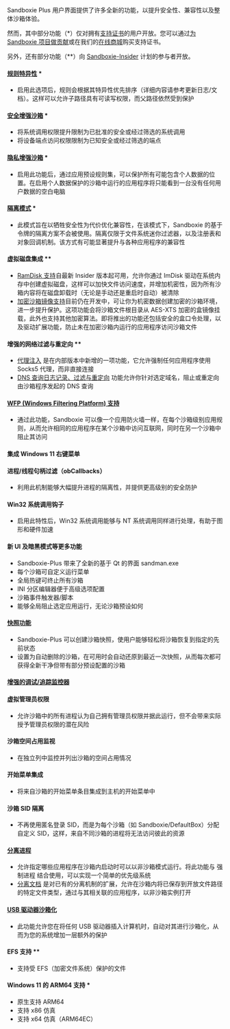 Sandboxie Plus 用户界面提供了许多全新的功能，以提升安全性、兼容性以及整体沙箱体验。

然而，其中部分功能（*）仅对拥有[支持证书](../PlusContent/supporter-certificate.md)的用户开放。您可以通过[为 Sandboxie 项目做贡献](https://github.com/sandboxie-plus/Sandboxie/blob/master/CONTRIBUTING.md)或在我们的[在线商城](https://xanasoft.com/shop/)购买支持证书。
<!-- https://github.com/sandboxie-plus/Sandboxie/blob/master/CONTRIBUTING.md 贡献者证书文档没有翻译，故没有修改md文件指向。等待后续翻译后，重新指定 -->


另外，还有部分功能（**）向 [Sandboxie-Insider](../PlusContent/Sandboxie-Insider.md) 计划的参与者开放。


#### [规则特异性](../PlusContent/RuleSpecificity.md) *
 - 启用此选项后，规则会根据其特异性优先排序（详细内容请参考更新日志/文档）。这样可以允许子路径具有可读写权限，而父路径依然受到保护


#### [安全增强沙箱](../PlusContent/security-mode.md) *
 - 将系统调用权限提升限制为已批准的安全或经过筛选的系统调用
 - 将设备端点访问权限限制为已知安全或经过筛选的端点


#### [隐私增强沙箱](../PlusContent/privacy-mode.md) *
- 启用此功能后，通过应用预设规则集，可以保护所有可能包含个人数据的位置。在启用个人数据保护的沙箱中运行的应用程序将只能看到一台没有任何用户数据的空白电脑


#### [隔离模式](../PlusContent/compartment-mode.md) *
- 此模式旨在以牺牲安全性为代价优化兼容性，在该模式下，Sandboxie 的基于令牌的隔离方案不会被使用。隔离仅限于文件系统迷你过滤器，以及注册表和对象回调机制。该方式有可能显著提升与各种应用程序的兼容性


#### 虚拟磁盘集成 **
- [RamDisk 支持](../PlusContent/RamDiskSupport.md)自最新 Insider 版本起可用，允许你通过 ImDisk 驱动在系统内存中创建虚拟磁盘，这样可以加快文件访问速度，并增加机密性，因为所有沙箱内容将在磁盘卸载时（无论是手动还是重启时自动）被清除
- [加密沙箱镜像支持](../PlusContent/BoxEncryption.md)目前仍在开发中，可让你为机密数据创建加密的沙箱环境，进一步提升保护。这项功能会将沙箱文件根目录从 AES-XTS 加密的盒镜像挂载，此外也支持其他加密算法。即将推出的功能还包括安全的盒口令处理，以及驱动扩展功能，防止未在加密沙箱内运行的应用程序访问沙箱文件


#### 增强的网络过滤与重定向 **
 - [代理注入](../PlusContent/ProxySupport.md) 是在内部版本中新增的一项功能，它允许强制任何应用程序使用 Socks5 代理，而非直接连接
 - [DNS 查询日志记录、过滤与重定向](../PlusContent/DNSFilter.md) 功能允许你针对选定域名，阻止或重定向由沙箱程序发起的 DNS 查询


#### [WFP (Windows Filtering Platform) 支持](../PlusContent/WFPSupport.md)
 - 通过此功能，Sandboxie 可以像一个应用防火墙一样，在每个沙箱级别应用规则，从而允许相同的应用程序在某个沙箱中访问互联网，同时在另一个沙箱中阻止其访问


#### 集成 Windows 11 右键菜单


#### 进程/线程句柄过滤（obCallbacks）
- 利用此机制能够大幅提升进程的隔离性，并提供更高级别的安全防护


#### Win32 系统调用钩子
- 启用此特性后，Win32 系统调用能够与 NT 系统调用同样进行处理，有助于图形和硬件加速


#### 新 UI 及暗黑模式等更多功能
- Sandboxie-Plus 带来了全新的基于 Qt 的界面 sandman.exe
- 每个沙箱可自定义运行菜单
- 全局热键可终止所有沙箱
- INI 分区编辑器便于高级选项配置
- 沙箱事件触发器/脚本
- 能够全局阻止选定应用运行，无论沙箱预设如何


#### [快照功能](../PlusContent/BoxSnapshots.md)
- Sandboxie-Plus 可以创建沙箱快照，使用户能够轻松将沙箱恢复到指定的先前状态
- 设置为自动删除的沙箱，在可用时会自动还原到最近一次快照，从而每次都可获得全新干净但带有部分预设配置的沙箱


#### [增强的调试/追踪监控器](../PlusContent/TraceLog.md)


#### 虚拟管理员权限
 - 允许沙箱中的所有进程认为自己拥有管理员权限并据此运行，但不会带来实际授予管理员权限的潜在风险


#### 沙箱空间占用监视
 - 在独立列中监控并列出沙箱的空间占用情况


#### 开始菜单集成
 - 将来自沙箱的开始菜单条目集成到主机的开始菜单中


#### 沙箱 SID 隔离
 - 不再使用匿名登录 SID，而是为每个沙箱（如 Sandboxie/DefaultBox）分配自定义 SID，这样，来自不同沙箱的进程将无法访问彼此的资源


#### [分离进程](../Content/BreakoutProcess.md)
- 允许指定哪些应用程序在沙箱内启动时可以以非沙箱模式运行。将此功能与 强制进程 结合使用，可以实现一个简单的优先级系统
- [分离文档](../Content/BreakoutDocument.md) 是对已有的分离机制的扩展，允许在沙箱内将已保存到开放文件路径的特定文件类型，通过与其相关联的应用程序，以非沙箱实例打开


#### [USB 驱动器沙箱化](../PlusContent/USBSandboxing.md)
- 此功能允许您在将任何 USB 驱动器插入计算机时，自动对其进行沙箱化，从而为您的系统增加一层额外的保护


#### EFS 支持 **
 - 支持受 EFS（加密文件系统）保护的文件


#### Windows 11 的 ARM64 支持 *
 - 原生支持 ARM64
 - 支持 x86 仿真
 - 支持 x64 仿真（ARM64EC）
